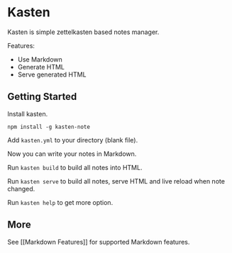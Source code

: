 # Kasten

Kasten is simple zettelkasten based notes manager.

Features:

- Use Markdown
- Generate HTML
- Serve generated HTML

## Getting Started

Install kasten.

```
npm install -g kasten-note
```

Add `kasten.yml` to your directory (blank file).

Now you can write your notes in Markdown.

Run `kasten build` to build all notes into HTML.

Run `kasten serve` to build all notes, serve HTML and live reload when note changed.

Run `kasten help` to get more option.

## More

See [[Markdown Features]] for supported Markdown features.

